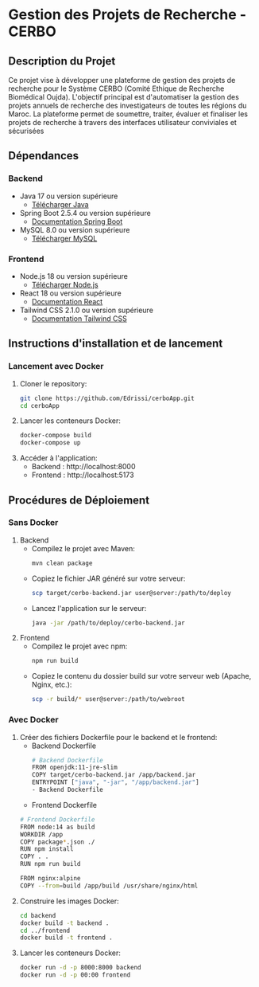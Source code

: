 # Gestion des Projets de Recherche - CERBO
## Description du Projet
Ce projet vise à développer une plateforme de gestion des projets de recherche pour le Système CERBO (Comité Ethique de Recherche Biomédical Oujda). L'objectif principal est d'automatiser la gestion des projets annuels de recherche des investigateurs de toutes les régions du Maroc. La plateforme permet de soumettre, traiter, évaluer et finaliser les projets de recherche à travers des interfaces utilisateur conviviales et sécurisées

## Dépendances
### Backend

- Java 17 ou version supérieure
  - [Télécharger Java](https://www.oracle.com/java/technologies/javase-jdk11-downloads.html)
- Spring Boot 2.5.4 ou version supérieure
  - [Documentation Spring Boot](https://spring.io/projects/spring-boot)
- MySQL 8.0 ou version supérieure
  - [Télécharger MySQL](https://dev.mysql.com/downloads/mysql/)
### Frontend

- Node.js 18 ou version supérieure
  - [Télécharger Node.js](https://nodejs.org/en/download/)
- React 18 ou version supérieure
  - [Documentation React](https://reactjs.org/)
- Tailwind CSS 2.1.0 ou version supérieure
  - [Documentation Tailwind CSS](https://tailwindcss.com/docs)

## Instructions d'installation et de lancement
### Lancement avec Docker
1. Cloner le repository:
   ```bash
   git clone https://github.com/Edrissi/cerboApp.git
   cd cerboApp
2. Lancer les conteneurs Docker:
   ```bash
   docker-compose build
   docker-compose up
3. Accéder à l'application:
   - Backend : http://localhost:8000
   - Frontend : http://localhost:5173

## Procédures de Déploiement
### Sans Docker
1. Backend
   - Compilez le projet avec Maven:
     ```bash
     mvn clean package
   - Copiez le fichier JAR généré sur votre serveur:
     ```bash
     scp target/cerbo-backend.jar user@server:/path/to/deploy
   - Lancez l'application sur le serveur:
     ```bash
     java -jar /path/to/deploy/cerbo-backend.jar
2. Frontend
   - Compilez le projet avec npm:
     ```bash
     npm run build
   - Copiez le contenu du dossier build sur votre serveur web (Apache, Nginx, etc.):
     ```bash
     scp -r build/* user@server:/path/to/webroot
   
### Avec Docker
1. Créer des fichiers Dockerfile pour le backend et le frontend:
   - Backend Dockerfile
     ```bash
     # Backend Dockerfile
     FROM openjdk:11-jre-slim
     COPY target/cerbo-backend.jar /app/backend.jar
     ENTRYPOINT ["java", "-jar", "/app/backend.jar"]
     - Backend Dockerfile
    - Frontend Dockerfile
     ```bash
     # Frontend Dockerfile
     FROM node:14 as build
     WORKDIR /app
     COPY package*.json ./
     RUN npm install
     COPY . .
     RUN npm run build

     FROM nginx:alpine
     COPY --from=build /app/build /usr/share/nginx/html
2. Construire les images Docker:
   ```bash
   cd backend
   docker build -t backend .
   cd ../frontend
   docker build -t frontend .
3. Lancer les conteneurs Docker:
   ```bash
   docker run -d -p 8000:8000 backend
   docker run -d -p 00:00 frontend

   


 
   
